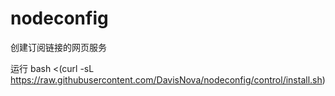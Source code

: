 # nodeconfig
创建订阅链接的网页服务

运行
bash <(curl -sL https://raw.githubusercontent.com/DavisNova/nodeconfig/control/install.sh)
